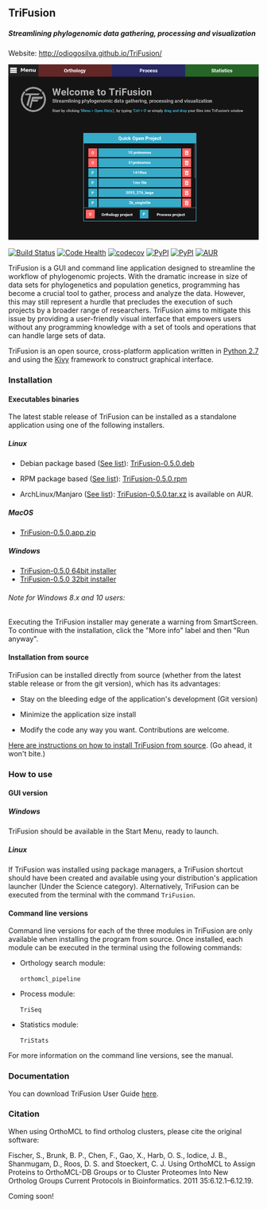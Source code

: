 ## TriFusion

##### Streamlining phylogenomic data gathering, processing and visualization

Website: http://odiogosilva.github.io/TriFusion/

<img src="https://raw.githubusercontent.com/ODiogoSilva/TriFusion-tutorials/master/tutorials/images/trifusion_home_screen.png"/>

[![Build Status](https://travis-ci.org/ODiogoSilva/TriFusion.svg?branch=master)](https://travis-ci.org/ODiogoSilva/TriFusion)
[![Code Health](https://landscape.io/github/ODiogoSilva/TriFusion/master/landscape.svg?style=flat)](https://landscape.io/github/ODiogoSilva/TriFusion/master)
[![codecov](https://codecov.io/gh/ODiogoSilva/TriFusion/branch/master/graph/badge.svg)](https://codecov.io/gh/ODiogoSilva/TriFusion)
[![PyPI](https://img.shields.io/pypi/pyversions/trifusion.svg)](https://pypi.python.org/pypi/trifusion)
[![PyPI](https://img.shields.io/pypi/v/trifusion.svg)](https://pypi.python.org/pypi/trifusion)
[![AUR](https://img.shields.io/aur/version/trifusion.svg)](https://aur.archlinux.org/packages/trifusion/)

[comment]: <> (<img align="right" height="128" src="https://github.com/ODiogoSilva/TriFusion/blob/43a41005ee8b1f69d7ae04684b0a0e595c527b4f/trifusion/data/backgrounds/trifusion-icon-256.png?raw=true"/>)

TriFusion is a GUI and command line application designed to streamline the workflow of phylogenomic projects. With the dramatic increase in size of data sets for phylogenetics and population genetics, programming has become a crucial tool to gather, process and analyze the data. However, this may still represent a hurdle that precludes the execution of such projects by a broader range of researchers. TriFusion aims to mitigate this issue by providing a user-friendly visual interface that empowers users without any programming knowledge with a set of tools and operations that can handle large sets of data.

TriFusion is an open source, cross-platform application written in [Python 2.7](https://www.python.org/) and using the [Kivy](https://github.com/kivy/kivy) framework to construct graphical interface.

### Installation

#### Executables binaries

The latest stable release of TriFusion can be installed as a standalone application using one of the following installers.

##### Linux

- Debian package based ([See list](https://en.wikipedia.org/wiki/Category:Debian-based_distributions)): [TriFusion-0.5.0.deb](https://github.com/ODiogoSilva/TriFusion/releases/download/0.5.0/TriFusion-v0.5.0.deb)

- RPM package based ([See list](https://en.wikipedia.org/wiki/Category:RPM-based_Linux_distributions)): [TriFusion-0.5.0.rpm](https://github.com/ODiogoSilva/TriFusion/releases/download/0.5.0/TriFusion-v0.5.0.rpm)

- ArchLinux/Manjaro ([See list](https://wiki.archlinux.org/index.php/Arch_based_distributions)): [TriFusion-0.5.0.tar.xz](https://aur.archlinux.org/packages/trifusion-bin/) is available on AUR.

##### MacOS

- [TriFusion-0.5.0.app.zip](https://github.com/ODiogoSilva/TriFusion/releases/download/0.5.0/TriFusion-v0.5.0-MacOS.app.zip)

##### Windows

- [TriFusion-0.5.0 64bit installer](https://github.com/ODiogoSilva/TriFusion/releases/download/0.5.0/TriFusion-v0.5.0-Win64.msi)
- [TriFusion-0.5.0 32bit installer](https://github.com/ODiogoSilva/TriFusion/releases/download/0.5.0/TriFusion-v0.5.0-Win32.msi)

###### Note for Windows 8.x and 10 users:

Executing the TriFusion installer may generate a warning from SmartScreen. To continue with the installation, click the "More info" label and then "Run anyway".

#### Installation from source

TriFusion can be installed directly from source (whether from the latest stable release or from the git version), which has its advantages:

- Stay on the bleeding edge of the application's development (Git version)

- Minimize the application size install

- Modify the code any way you want. Contributions are welcome.


[Here are instructions on how to install TriFusion from source](https://github.com/ODiogoSilva/TriFusion/wiki/Install-from-source). (Go ahead, it won't bite.)

### How to use

#### GUI version

##### Windows

TriFusion should be available in the Start Menu, ready to launch.

##### Linux

If TriFusion was installed using package managers, a TriFusion shortcut should have been created and available using your distribution's application launcher (Under the Science category). Alternatively, TriFusion can be executed from the terminal with the command `TriFusion`.

#### Command line versions

Command line versions for each of the three modules in TriFusion are only available when installing the program from source. Once installed, each module can be executed in the terminal using the following commands:

- Orthology search module:

    `orthomcl_pipeline`

- Process module:

    `TriSeq`

- Statistics module:

    `TriStats`

For more information on the command line versions, see the manual.

### Documentation

You can download TriFusion User Guide [here](https://github.com/ODiogoSilva/TriFusion/raw/master/docs/manual.pdf).

### Citation

When using OrthoMCL to find ortholog clusters, please cite the original software:

Fischer, S., Brunk, B. P., Chen, F., Gao, X., Harb, O. S., Iodice, J. B., Shanmugam, D., Roos, D. S. and Stoeckert, C. J. Using OrthoMCL to Assign Proteins to OrthoMCL-DB Groups or to Cluster Proteomes Into New Ortholog Groups Current Protocols in Bioinformatics. 2011 35:6.12.1–6.12.19.

Coming soon!
